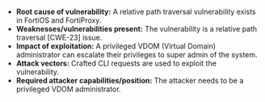- **Root cause of vulnerability:** A relative path traversal vulnerability exists in FortiOS and FortiProxy.
- **Weaknesses/vulnerabilities present:**  The vulnerability is a relative path traversal [CWE-23] issue.
- **Impact of exploitation:** A privileged VDOM (Virtual Domain) administrator can escalate their privileges to super admin of the system.
- **Attack vectors:** Crafted CLI requests are used to exploit the vulnerability.
- **Required attacker capabilities/position:** The attacker needs to be a privileged VDOM administrator.